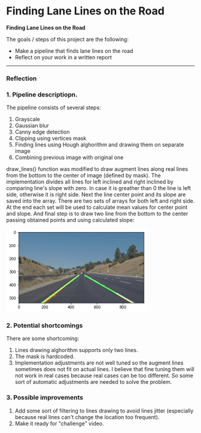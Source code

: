 # **Finding Lane Lines on the Road** 

**Finding Lane Lines on the Road**

The goals / steps of this project are the following:
* Make a pipeline that finds lane lines on the road
* Reflect on your work in a written report


[//]: # (Image References)

[image1]: ./examples/image1.png "Final image"

---

### Reflection

### 1. Pipeline descriptiopn.

The pipeline consists of several steps:
1. Grayscale
2. Gaussian blur
3. Canny edge detection
4. Clipping using vertices mask
5. Finding lines using Hough alghorithm and drawing them on separate image
6. Combining previous image with original one

draw_lines() function was modified to draw augment lines along real lines from the bottom to the center of image (defined by mask).
The implementation divides all lines for left inclined and right inclined by comparing line's slope with zero. In case it is greather than 0 the line is left side, otherwise it is right side.
Next the line center point and its slope are saved into the array. There are two sets of arrays for both left and right side. At the end each set will be used to calculate mean values for center point and slope.
And final step is to draw two line from the bottom to the center passing obtained points and using calculated slope:

![alt text][image1]


### 2. Potential shortcomings


There are some shortcoming:
1. Lines drawing alghorithm supports only two lines.
2. The mask is hardcoded.
3. Implementation adjustments are not well tuned so the augment lines sometimes does not fit on actual lines. I believe that fine tuning them will not work in real cases because real cases can be too different. So some sort of automatic adjustments are needed to solve the problem.


### 3. Possible improvements

1. Add some sort of filtering to lines drawing to avoid lines jitter (especially because real lines can't change the location too frequent).
2. Make it ready for "challenge" video.

